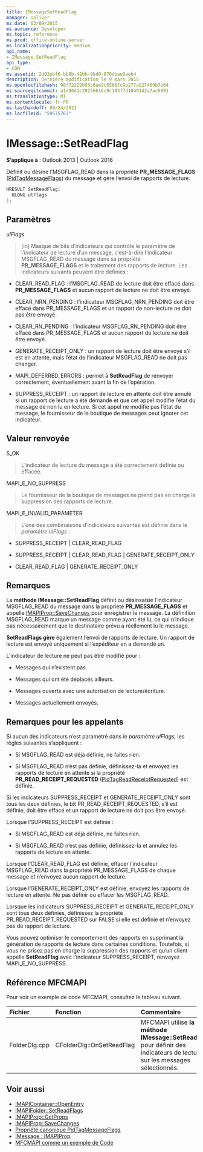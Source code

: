 ```yaml
---
title: IMessageSetReadFlag
manager: soliver
ms.date: 03/09/2015
ms.audience: Developer
ms.topic: reference
ms.prod: office-online-server
ms.localizationpriority: medium
api_name:
- IMessage.SetReadFlag
api_type:
- COM
ms.assetid: 2d02ebf6-bb8b-42bb-9bd0-870dbae9aeb4
description: Dernière modification le 9 mars 2015
ms.openlocfilehash: 98f72229b93c6ae9c5566fc9e277a227469b7e64
ms.sourcegitcommit: a1d9041c20256616c9c183f7d1049142a7ac6991
ms.translationtype: MT
ms.contentlocale: fr-FR
ms.lasthandoff: 09/24/2021
ms.locfileid: "59575763"
---
```

# <a name="imessagesetreadflag"></a>IMessage::SetReadFlag

**S’applique à** : Outlook 2013 | Outlook 2016 
  
Définit ou désine l’MSGFLAG_READ dans la propriété **PR_MESSAGE_FLAGS** ([PidTagMessageFlags](pidtagmessageflags-canonical-property.md)) du message et gère l’envoi de rapports de lecture.
  
```cpp
HRESULT SetReadFlag(
  ULONG ulFlags
);
```

## <a name="parameters"></a>Paramètres

_ulFlags_
  
> [in] Masque de bits d’indicateurs qui contrôle le paramètre de l’indicateur de lecture d’un message, c’est-à-dire l’indicateur MSGFLAG_READ du message dans sa propriété **PR_MESSAGE_FLAGS** et le traitement des rapports de lecture. Les indicateurs suivants peuvent être définies : 
    
  - CLEAR_READ_FLAG : l’MSGFLAG_READ de lecture doit être effacé dans **PR_MESSAGE_FLAGS** et aucun rapport de lecture ne doit être envoyé. 
      
  - CLEAR_NRN_PENDING : l’indicateur MSGFLAG_NRN_PENDING doit être  effacé dans PR_MESSAGE_FLAGS et un rapport de non-lecture ne doit pas être envoyé. 
      
  - CLEAR_RN_PENDING : l’indicateur MSGFLAG_RN_PENDING doit être effacé  dans PR_MESSAGE_FLAGS et aucun rapport de lecture ne doit être envoyé. 
      
  - GENERATE_RECEIPT_ONLY : un rapport de lecture doit être envoyé s’il est en attente, mais l’état de l’indicateur MSGFLAG_READ ne doit pas changer.
      
  - MAPI_DEFERRED_ERRORS : permet à **SetReadFlag** de renvoyer correctement, éventuellement avant la fin de l’opération. 
      
  - SUPPRESS_RECEIPT : un rapport de lecture en attente doit être annulé si un rapport de lecture a été demandé et que cet appel modifie l’état du message de non lu en lecture. Si cet appel ne modifie pas l’état du message, le fournisseur de la boutique de messages peut ignorer cet indicateur.
    
## <a name="return-value"></a>Valeur renvoyée

S_OK 
  
> L’indicateur de lecture du message a été correctement définie ou effacée.
    
MAPI_E_NO_SUPPRESS 
  
> Le fournisseur de la boutique de messages ne prend pas en charge la suppression des rapports de lecture.
    
MAPI_E_INVALID_PARAMETER 
  
> L’une des combinaisons d’indicateurs suivantes est définie dans le  _paramètre ulFlags_ : 
    
   - SUPPRESS_RECEIPT | CLEAR_READ_FLAG 
    
   - SUPPRESS_RECEIPT | CLEAR_READ_FLAG | GENERATE_RECEIPT_ONLY
    
   - CLEAR_READ_FLAG | GENERATE_RECEIPT_ONLY
    
## <a name="remarks"></a>Remarques

La **méthode IMessage::SetReadFlag** définit ou désinsaisie l’indicateur MSGFLAG_READ du message dans la propriété **PR_MESSAGE_FLAGS** et appelle [IMAPIProp::SaveChanges](imapiprop-savechanges.md) pour enregistrer le message. La définition MSGFLAG_READ marque un message comme ayant été lu, ce qui n’indique pas nécessairement que le destinataire prévu a réellement lu le message. 
  
**SetReadFlags gère** également l’envoi de rapports de lecture. Un rapport de lecture est envoyé uniquement si l’expéditeur en a demandé un. 
  
L’indicateur de lecture ne peut pas être modifié pour :
  
- Messages qui n’existent pas.
    
- Messages qui ont été déplacés ailleurs.
    
- Messages ouverts avec une autorisation de lecture/écriture.
    
- Messages actuellement envoyés.
    
## <a name="notes-to-callers"></a>Remarques pour les appelants

Si aucun des indicateurs n’est paramétré dans  _le paramètre ulFlags,_ les règles suivantes s’appliquent : 
  
- Si MSGFLAG_READ est déjà définie, ne faites rien.
    
- Si MSGFLAG_READ n’est pas définie, définissez-la et envoyez les rapports de lecture en attente si la propriété **PR_READ_RECEIPT_REQUESTED** ([PidTagReadReceiptRequested](pidtagreadreceiptrequested-canonical-property.md)) est définie.
    
Si les indicateurs SUPPRESS_RECEIPT et GENERATE_RECEIPT_ONLY sont tous les deux définies, le bit PR_READ_RECEIPT_REQUESTED, s’il est définie, doit être effacé et un rapport de lecture ne doit pas être envoyé.
  
Lorsque l’SUPPRESS_RECEIPT est définie :
  
- Si MSGFLAG_READ est déjà définie, ne faites rien. 
    
- Si MSGFLAG_READ n’est pas définie, définissez-la et annulez les rapports de lecture en attente.
    
Lorsque l’CLEAR_READ_FLAG est définie, effacer l’indicateur MSGFLAG_READ dans la  propriété PR_MESSAGE_FLAGS de chaque message et n’envoyez aucun rapport de lecture. 
  
Lorsque l’GENERATE_RECEIPT_ONLY est définie, envoyez les rapports de lecture en attente. Ne pas définir ou effacer les MSGFLAG_READ.
  
Lorsque les indicateurs SUPPRESS_RECEIPT et GENERATE_RECEIPT_ONLY sont tous deux définies, définissez la propriété PR_READ_RECEIPT_REQUESTED sur FALSE si elle est définie et n’envoyez pas de rapport de lecture.
  
Vous pouvez optimiser le comportement des rapports en supprimant la génération de rapports de lecture dans certaines conditions. Toutefois, si vous ne prisez pas en charge la suppression des rapports et qu’un client appelle **SetReadFlag** avec l’indicateur SUPPRESS_RECEIPT, renvoyez MAPI_E_NO_SUPPRESS. 
  
## <a name="mfcmapi-reference"></a>Référence MFCMAPI

Pour voir un exemple de code MFCMAPI, consultez le tableau suivant.
  
|**Fichier**|**Fonction**|**Commentaire**|
|:-----|:-----|:-----|
|FolderDlg.cpp  <br/> |CFolderDlg::OnSetReadFlag  <br/> |MFCMAPI utilise **la méthode IMessage::SetReadFlag** pour définir des indicateurs de lecture sur les messages sélectionnés.  <br/> |
   
## <a name="see-also"></a>Voir aussi

- [IMAPIContainer::OpenEntry](imapicontainer-openentry.md)  
- [IMAPIFolder::SetReadFlags](imapifolder-setreadflags.md)  
- [IMAPIProp::GetProps](imapiprop-getprops.md)  
- [IMAPIProp::SaveChanges](imapiprop-savechanges.md) 
- [Propriété canonique PidTagMessageFlags](pidtagmessageflags-canonical-property.md) 
- [IMessage : IMAPIProp](imessageimapiprop.md)
- [MFCMAPI comme un exemple de Code](mfcmapi-as-a-code-sample.md)

